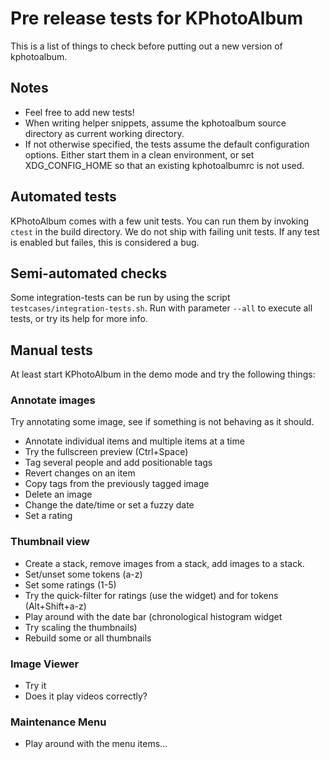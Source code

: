 <!--
SPDX-FileCopyrightText: 2018-2020 Johannes Zarl-Zierl <johannes@zarl-zierl.at>
SPDX-FileCopyrightText: 2021 Johannes Zarl-Zierl <johannes@zarl-zierl.at>

SPDX-License-Identifier: CC-BY-SA-4.0
-->

# Pre release tests for KPhotoAlbum

This is a list of things to check before putting out a new version of kphotoalbum.

## Notes

 - Feel free to add new tests!
 - When writing helper snippets, assume the kphotoalbum source directory as current working directory.
 - If not otherwise specified, the tests assume the default configuration options.
   Either start them in a clean environment, or set XDG_CONFIG_HOME so that an existing kphotoalbumrc is not used.

## Automated tests

KPhotoAlbum comes with a few unit tests. You can run them by invoking `ctest` in the build directory.
We do not ship with failing unit tests.
If any test is enabled but failes, this is considered a bug.

## Semi-automated checks

Some integration-tests can be run by using the script `testcases/integration-tests.sh`.
Run with parameter `--all` to execute all tests, or try its help for more info.

## Manual tests

At least start KPhotoAlbum in the demo mode and try the following things:

### Annotate images

Try annotating some image, see if something is not behaving as it should.

 - Annotate individual items and multiple items at a time
 - Try the fullscreen preview (Ctrl+Space)
 - Tag several people and add positionable tags
 - Revert changes on an item
 - Copy tags from the previously tagged image
 - Delete an image
 - Change the date/time or set a fuzzy date
 - Set a rating

### Thumbnail view

 - Create a stack, remove images from a stack, add images to a stack.
 - Set/unset some tokens (a-z)
 - Set some ratings (1-5)
 - Try the quick-filter for ratings (use the widget) and for tokens (Alt+Shift+a-z)
 - Play around with the date bar (chronological histogram widget
 - Try scaling the thumbnails)
 - Rebuild some or all thumbnails

### Image Viewer

 - Try it
 - Does it play videos correctly?

### Maintenance Menu

 - Play around with the menu items...
